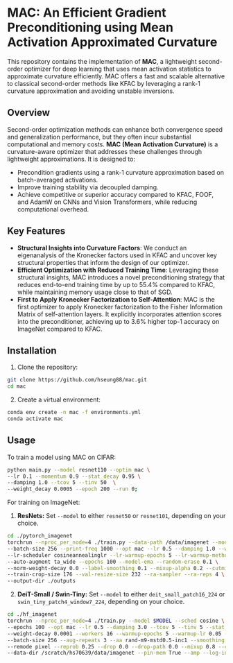 # MAC: An Efficient Gradient Preconditioning using Mean Activation Approximated Curvature

This repository contains the implementation of **MAC**, a lightweight second-order optimizer for deep learning 
that uses mean activation statistics to approximate curvature efficiently. MAC offers a fast and scalable alternative 
to classical second-order methods like KFAC by leveraging a rank-1 curvature approximation and avoiding unstable inversions.

## Overview

Second-order optimization methods can enhance both convergence speed and generalization performance, but they often 
incur substantial computational and memory costs. **MAC (Mean Activation Curvature)** is a curvature-aware optimizer 
that addresses these challenges through lightweight approximations. It is designed to:
- Precondition gradients using a rank-1 curvature approximation based on batch-averaged activations.
- Improve training stability via decoupled damping.
- Achieve competitive or superior accuracy compared to KFAC, FOOF, and AdamW on CNNs and Vision Transformers, 
while reducing computational overhead.

## Key Features

- **Structural Insights into Curvature Factors**: We conduct an eigenanalysis of the Kronecker factors used in KFAC and 
uncover key structural properties that inform the design of our optimizer.
- **Efficient Optimization with Reduced Training Time**: Leveraging these structural insights, MAC introduces a novel 
preconditioning strategy that reduces end-to-end training time by up to 55.4% compared to KFAC, while maintaining 
memory usage close to that of SGD.
- **First to Apply Kronecker Factorization to Self-Attention**: MAC is the first optimizer to apply Kronecker 
factorization to the Fisher Information Matrix of self-attention layers. It explicitly incorporates attention scores 
into the preconditioner, achieving up to 3.6% higher top-1 accuracy on ImageNet compared to KFAC.

## Installation

1. Clone the repository:
```bash
git clone https://github.com/hseung88/mac.git
cd mac
```

2. Create a virtual environment:
```bash
conda env create -n mac -f environments.yml
conda activate mac
```

## Usage

To train a model using MAC on CIFAR:
```bash
python main.py --model resnet110 --optim mac \
--lr 0.1 --momentum 0.9 --stat_decay 0.95 \
--damping 1.0 --tcov 5 --tinv 50  \
--weight_decay 0.0005 --epoch 200 --run 0;
```

For training on ImageNet:
1. **ResNets:** Set `--model` to either `resnet50` or `resnet101`, depending on your choice.
```bash
cd ./pytorch_imagenet
torchrun --nproc_per_node=4 ./train.py --data-path /data/imagenet --model $MODEL \
--batch-size 256 --print-freq 1000 --opt mac --lr 0.5 --damping 1.0 --weight-decay 0.00002 \
--lr-scheduler cosineannealinglr --lr-warmup-epochs 5 --lr-warmup-method linear \
--auto-augment ta_wide --epochs 100 --model-ema --random-erase 0.1 \
--norm-weight-decay 0.0 --label-smoothing 0.1 --mixup-alpha 0.2 --cutmix-alpha 1.0 \
--train-crop-size 176 --val-resize-size 232 --ra-sampler --ra-reps 4 \
--output-dir ./outputs
```
2. **DeiT-Small / Swin-Tiny:** Set `--model` to either `deit_small_patch16_224` or `swin_tiny_patch4_window7_224`, depending on your choice.
```bash
cd ./hf_imagenet
torchrun --nproc_per_node=4 ./train.py --model $MODEL --sched cosine \
--epochs 100 --opt mac --lr 0.5 --damping 3.0 --tcov 5 --tinv 5 --stat_decay 0.99 \
--weight-decay 0.0001 --workers 16 --warmup-epochs 5 --warmup-lr 0.05 --min-lr 0.0 \
--batch-size 256 --aug-repeats 3 --aa rand-m9-mstd0.5-inc1 --smoothing 0.1 \
--remode pixel --reprob 0.25 --drop 0.0 --drop-path 0.0 --mixup 0.8 --cutmix 1.0 \
--data-dir /scratch/hs70639/data/imagenet --pin-mem True --amp --log-interval 1000;
```